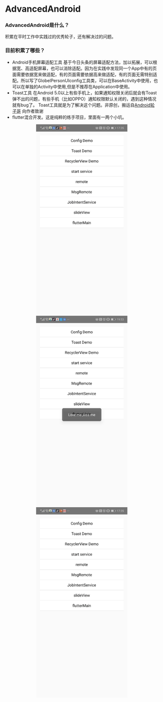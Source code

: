 # AdvancedAndroid

### AdvancedAndroid是什么？
积累在平时工作中实践过的优秀轮子，还有解决过的问题。

### 目前积累了哪些？
- Android手机屏幕适配工具
基于今日头条的屏幕适配方法，加以拓展，可以根据宽、高适配屏幕，也可以消除适配。因为在实践中发现同一个App中有的页面需要依据宽来做适配，有的页面需要依据高来做适配，有的页面无需特别适配。所以写了GlobelPersonUIconfig工具类，可以在BaseActivity中使用，也可以在单独的Activity中使用,但是不推荐在Application中使用。
- Toast工具
在Android 5.0以上有些手机上，如果通知权限关闭后就会有Toast弹不出的问题，有些手机（比如OPPO）通知权限默认关闭的，遇到这种情况就有bug了。
Toast工具就是为了解决这个问题。非原创，搬运自[Android轮子哥](https://github.com/getActivity/ToastUtils) 向作者致谢
- flutter混合开发。这是纯粹的练手项目，里面有一两个小坑。
<div align="center">
  <img src="https://github.com/larrySmile02/AdvancedAndroid/blob/master/images/%E5%B1%8F%E5%B9%95%E9%80%82%E9%85%8D.gif" width="300" alt="屏幕适配效果">
  <img src="https://github.com/larrySmile02/AdvancedAndroid/blob/master/images/toast.jpg" width="300" alt="Toast效果">
  <img src="https://github.com/larrySmile02/AdvancedAndroid/blob/master/images/native%E8%B7%B3%E8%BD%ACflutter%E9%A1%B5%E9%9D%A2%E6%95%88%E6%9E%9C%E5%9B%BE.gif" width="300" alt="Toast效果">
</div>
